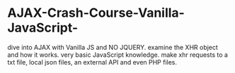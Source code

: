 # AJAX-Crash-Course-Vanilla-JavaScript-

dive into AJAX with Vanilla JS and NO JQUERY. 
examine the XHR object and how it works. 
very basic JavaScript knowledge.
make xhr requests to a txt file, local json files, an external API and even PHP files.
